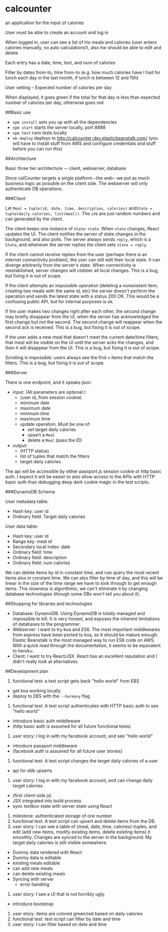 # calcounter

an application for the input of calories

User must be able to create an account and log in

When logged in, user can see a list of his meals and calories (user
enters calories manually, no auto calculations!), also hw should be
able to edit and delete

Each entry has a date, time, text, and num of calories

Filter by dates from-to, time from-to (e.g. how much calories have I
had for lunch each day in the last month, if lunch is between 12 and
15h)

User setting – Expected number of calories per day

When displayed, it goes green if the total for that day is less than
expected number of calories per day, otherwise goes red

##Basic use

- `npm install` sets you up with all the dependencies
- `npm start` starts the server locally, port 8888
- `npm test` runs tests locally
- `eb deploy` deploys to http://calcounter-dev.elasticbeanstalk.com/ (you will have to install stuff from AWS and configure
  credentials and stuff before you can run this)


##Architecture

Basic three tier architecture -- client, webserver, database

Since calCounter targets a single platform--the web--we put as much business logic as possible on the client side. The webserver will only authenticate DB operations.

###Client

Let `Meal = tuple(id, date, time, description, calories)` and`State = tuple(daily_calories, list(meal))`. The `id`s are just random numbers and can generated by the client.

The client keeps one instance of `State`: `state`. When `state` changes, React updates the UI. The client notifies the server of state changes in the background, and also polls. The server always sends `reply`, which is a `State`, and whenever the server replies the client sets `state = reply`.

If the client cannot receive replies from the user (perhaps there is an internet connectivity problem), the user can still edit their local state. It can diverge arbitrarily from the server's state. When connectivity is reestablished, server changes will clobber all local changes. This is a bug, but fixing it is out of scope.

If the client attempts an impossible operation (deleting a nonexistant item, creating two meals with the same id, etc) the server doesn't perform the operation and sends the latest state with a status 200 OK. This would be a confusing public API, but for internal purposes is ok.

If the user makes two changes right after each other, the second change may briefly disappear from the UI, when the server has acknowledged the first change but not the second. The second change will reappear when the second ack is received. This is a bug, but fixing it is out of scope.

If the user adds a new meal that doesn't meet the current date/time filters, that meal will be visible on the UI until the server acks the changes, and then it will disappear from the UI. This is a bug, but fixing it is out of scope.

Scrolling is impossible: users always see the first `n` items that match the filters. This is a bug, but fixing it is out of scope.

###Server

There is one endpoint, and it speaks json:
- input:  (All parameters are optional.)
  - (user id, from session cookie)
  - minimum date
  - maximum date
  - minimum time
  - maximum time
  - update operation. Must be one of:
    - set target daily calories
    - upsert a `Meal`
    - delete a `Meal` (pass the ID)
- output:
  - (HTTP status)
  - list of tuples that match the filters
  - target daily calories

The api will be accessible by either passport.js session cookie or http basic auth. I expect it will be easier to also allow access to the APIs with HTTP basic auth than debugging deep dark cookie magic in the test scripts.

###DynamoDB Schema

User metadata table:
- Hash key: user id
- Ordinary field: Target daily calories

User data table:
- Hash key: user id
- Range key: meal id
- Secondary local index: date
- Ordinary field: time
- Ordinary field: description
- Ordinary field: num calories

We can delete items by id in constant time, and can query the most recent items also in constant time. We can also filter by time of day, and this will be linear in the size of the time range we have to look through to get enough items. This slowness is algorithmic, we can't eliminate it by changing database technologies (though some DBs won't tell you about it).

##Shopping for libraries and technologies

- Database: DynamoDB. Using DynamoDB is totally managed and impossible to kill. It is very honest, and exposes the inherent limitations of databases to the programmer.
- Webserver: I want to try koa and ES6. The most important middlewares from express have been ported to koa, so it should be mature enough. Elastic Beanstalk is the most managed way to run ES6 code on AWS. With a quick read through the documentation, it seems to be equivalent to heroku. 
- Client: I want to try React/JSX. React has an excellent reputation and I didn't really look at alternatives.

##Development plan

1. functional test: a test script gets back "hello world" from EBS
  - get koa working locally
  - deploy to EBS with the `--harmony` flag
1. functional test: A test script authenticates with HTTP basic auth to see "hello world"
  - introduce basic auth middleware
  - (http basic auth is assumed for all future functional tests)
1. user story: I log in with my facebook account, and see "hello world"
  - introduce passport middleware
  - (facebook auth is assumed for all future user stories)
1. functional test: A test script changes the target daily calories of a user
  - api for ddb upserts
1. user story: I log in with my facebook account, and can change daily target calories.
  - (first client-side js)
  - JSX integrated into build process
  - sync textbox state with server state using React
1. milestone: authenticated storage of one number
1. functional test: A test script can upsert and delete items from the DB.
1. user story: I can see a table of (meal, date, time, calories)-tuples, and edit (add new items, modify existing items, delete existing items) it smoothly. Changes are synced to the server in the background. My target daily calories is still visible somewhere.
  - Dummy data rendered with React
  - Dummy data is editable
  - existing meals editable
  - can add new meals
  - can delete existing meals
  - Syncing with server
    - error handling
1. user story: I see a UI that is not horribly ugly.
  - introduce bootstrap
1. user story: items are colored green/red based on daily calories
1. functional test: test script can filter by date and time
1. user story: I can filter based on date and time
